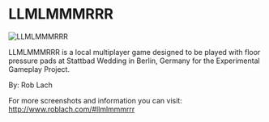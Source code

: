 
# LLMLMMMRRR


![LLMLMMMRRR](https://i.imgur.com/1YCVVZg.jpg)

LLMLMMMRRR is a local multiplayer game designed to be played with floor pressure pads at Stattbad Wedding in Berlin, Germany for the Experimental Gameplay Project.

By: Rob Lach

For more screenshots and information you can visit: http://www.roblach.com/#llmlmmmrrr
